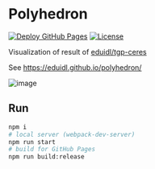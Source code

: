 # Polyhedron

[![Deploy GitHub Pages](https://github.com/eduidl/polyhedron/actions/workflows/gh-pages.yml/badge.svg)](https://github.com/eduidl/polyhedron/actions/workflows/gh-pages.yml)
[![License](https://img.shields.io/github/license/eduidl/polyhedron)](https://github.com/eduidl/polyhedron/blob/main/LICENSE)

Visualization of result of [eduidl/tgp-ceres](https://github.com/eduidl/tgp-ceres)

See https://eduidl.github.io/polyhedron/

![image](https://user-images.githubusercontent.com/25898373/71562803-d561be80-2ac8-11ea-9db3-ca54893721c2.png)

## Run

```sh
npm i
# local server (webpack-dev-server)
npm run start
# build for GitHub Pages
npm run build:release
```
